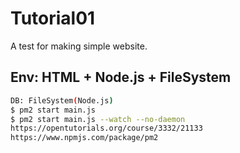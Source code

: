 # Tutorial01

A test for making simple website. 

## Env: HTML + Node.js + FileSystem

```sh
DB: FileSystem(Node.js)
$ pm2 start main.js
$ pm2 start main.js --watch --no-daemon
https://opentutorials.org/course/3332/21133
https://www.npmjs.com/package/pm2
```

<!--
<p align='center'>
<img src='https://cdn.jsdelivr.net/gh/marionebl/create-react-app@9f6282671c54f0874afd37a72f6689727b562498/screencast-error.svg' width='600' alt='Build errors'>
</p>

Check out [Expo CLI](https://github.com/expo/expo-cli)
-->
